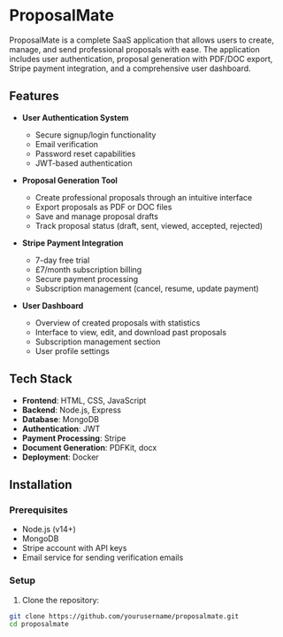 # ProposalMate

ProposalMate is a complete SaaS application that allows users to create, manage, and send professional proposals with ease. The application includes user authentication, proposal generation with PDF/DOC export, Stripe payment integration, and a comprehensive user dashboard.

## Features

- **User Authentication System**
  - Secure signup/login functionality
  - Email verification
  - Password reset capabilities
  - JWT-based authentication

- **Proposal Generation Tool**
  - Create professional proposals through an intuitive interface
  - Export proposals as PDF or DOC files
  - Save and manage proposal drafts
  - Track proposal status (draft, sent, viewed, accepted, rejected)

- **Stripe Payment Integration**
  - 7-day free trial
  - £7/month subscription billing
  - Secure payment processing
  - Subscription management (cancel, resume, update payment)

- **User Dashboard**
  - Overview of created proposals with statistics
  - Interface to view, edit, and download past proposals
  - Subscription management section
  - User profile settings

## Tech Stack

- **Frontend**: HTML, CSS, JavaScript
- **Backend**: Node.js, Express
- **Database**: MongoDB
- **Authentication**: JWT
- **Payment Processing**: Stripe
- **Document Generation**: PDFKit, docx
- **Deployment**: Docker

## Installation

### Prerequisites

- Node.js (v14+)
- MongoDB
- Stripe account with API keys
- Email service for sending verification emails

### Setup

1. Clone the repository:
```bash
git clone https://github.com/yourusername/proposalmate.git
cd proposalmate

